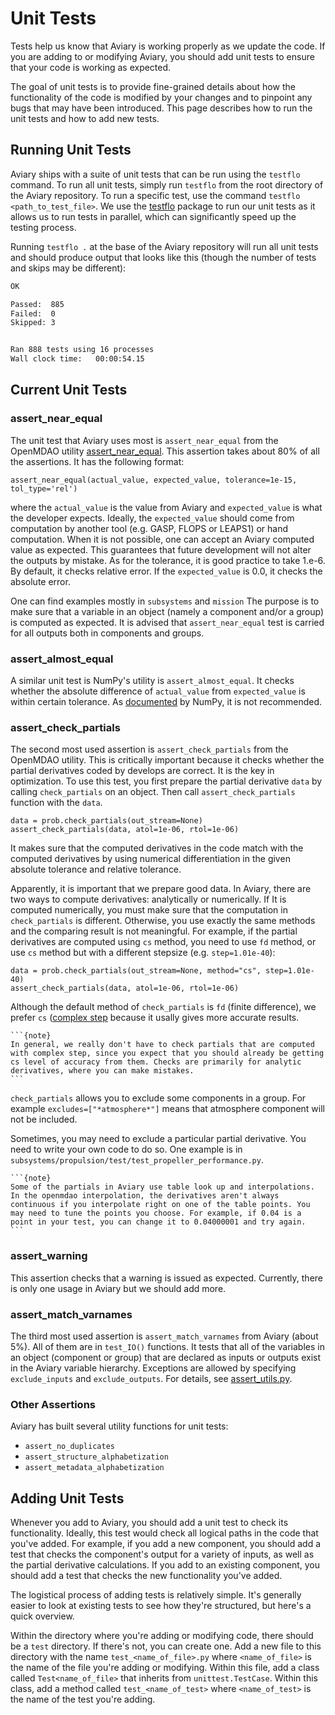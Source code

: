 # Unit Tests

Tests help us know that Aviary is working properly as we update the code.
If you are adding to or modifying Aviary, you should add unit tests to ensure that your code is working as expected.

The goal of unit tests is to provide fine-grained details about how the functionality of the code is modified by your changes and to pinpoint any bugs that may have been introduced.
This page describes how to run the unit tests and how to add new tests.

## Running Unit Tests

Aviary ships with a suite of unit tests that can be run using the `testflo` command.
To run all unit tests, simply run `testflo` from the root directory of the Aviary repository.
To run a specific test, use the command `testflo <path_to_test_file>`.
We use the [testflo](https://github.com/naylor-b/testflo) package to run our unit tests as it allows us to run tests in parallel, which can significantly speed up the testing process.

Running `testflo .` at the base of the Aviary repository will run all unit tests and should produce output that looks like this (though the number of tests and skips may be different):

```bash
OK

Passed:  885
Failed:  0
Skipped: 3


Ran 888 tests using 16 processes
Wall clock time:   00:00:54.15
```

## Current Unit Tests

### assert_near_equal

The unit test that Aviary uses most is `assert_near_equal` from the OpenMDAO utility [assert_near_equal](https://openmdao.org/newdocs/versions/latest/_srcdocs/packages/utils/assert_utils.html). This assertion takes about 80% of all the assertions. It has the following format:

```
assert_near_equal(actual_value, expected_value, tolerance=1e-15, tol_type='rel')
```

where the `actual_value` is the value from Aviary and `expected_value` is what the developer expects. Ideally, the `expected_value` should come from computation by another tool (e.g. GASP, FLOPS or LEAPS1) or hand computation. When it is not possible, one can accept an Aviary computed value as expected. This guarantees that future development will not alter the outputs by mistake. As for the tolerance, it is good practice to take 1.e-6. By default, it checks relative error. If the `expected_value` is 0.0, it checks the absolute error.

One can find examples mostly in `subsystems` and `mission` The purpose is to make sure that a variable in an object (namely a component and/or a group) is computed as expected. It is advised that `assert_near_equal` test is carried for all outputs both in components and groups.

### assert_almost_equal

A similar unit test is NumPy's utility is `assert_almost_equal`. It checks whether the absolute difference of `actual_value` from `expected_value` is within certain tolerance. As [documented](https://numpy.org/doc/stable/reference/generated/numpy.testing.assert_almost_equal.html) by NumPy, it is not recommended.

### assert_check_partials

The second most used assertion is `assert_check_partials` from the OpenMDAO utility. This is critically important because it checks whether the partial derivatives coded by develops are correct. It is the key in optimization. To use this test, you first prepare the partial derivative `data` by calling `check_partials` on an object. Then call `assert_check_partials` function with the `data`.

```
data = prob.check_partials(out_stream=None)
assert_check_partials(data, atol=1e-06, rtol=1e-06)
```

It makes sure that the computed derivatives in the code match with the computed derivatives by using numerical differentiation in the given absolute tolerance and relative tolerance.

Apparently, it is important that we prepare good data. In Aviary, there are two ways to compute derivatives: analytically or numerically. If It is computed numerically, you must make sure that the computation in `check_partials` is different. Otherwise, you use exactly the same methods and the comparing result is not meaningful. For example, if the partial derivatives are computed using `cs` method, you need to use `fd` method, or use `cs` method but with a different stepsize (e.g. `step=1.01e-40`):

```
data = prob.check_partials(out_stream=None, method="cs", step=1.01e-40)
assert_check_partials(data, atol=1e-06, rtol=1e-06)
```

Although the default method of `check_partials` is `fd` (finite difference), we prefer `cs` ([complex step](https://openmdao.org/newdocs/versions/latest/advanced_user_guide/complex_step.html) because it usally gives more accurate results.

````{margin}
```{note}
In general, we really don't have to check partials that are computed with complex step, since you expect that you should already be getting cs level of accuracy from them. Checks are primarily for analytic derivatives, where you can make mistakes. 
```
````

`check_partials` allows you to exclude some components in a group. For example `excludes=["*atmosphere*"]` means that atmosphere component will not be included.

Sometimes, you may need to exclude a particular partial derivative. You need to write your own code to do so. One example is in `subsystems/propulsion/test/test_propeller_performance.py`.

````{margin}
```{note}
Some of the partials in Aviary use table look up and interpolations. In the openmdao interpolation, the derivatives aren't always continuous if you interpolate right on one of the table points. You may need to tune the points you choose. For example, if 0.04 is a point in your test, you can change it to 0.04000001 and try again.
```
````

### assert_warning

This assertion checks that a warning is issued as expected. Currently, there is only one usage in Aviary but we should add more.

### assert_match_varnames

The third most used assertion is `assert_match_varnames` from Aviary (about 5%). All of them are in `test_IO()` functions. It tests that all of the variables in an object (component or group) that are declared as inputs or outputs exist in the Aviary variable hierarchy. Exceptions are allowed by specifying `exclude_inputs` and `exclude_outputs`. For details, see [assert_utils.py](https://github.com/OpenMDAO/Aviary/blob/main/aviary/utils/test_utils/assert_utils.py).

### Other Assertions

Aviary has built several utility functions for unit tests:

- `assert_no_duplicates`
- `assert_structure_alphabetization`
- `assert_metadata_alphabetization`

## Adding Unit Tests

Whenever you add to Aviary, you should add a unit test to check its functionality.
Ideally, this test would check all logical paths in the code that you've added.
For example, if you add a new component, you should add a test that checks the component's output for a variety of inputs, as well as the partial derivative calculations.
If you add to an existing component, you should add a test that checks the new functionality you've added.

The logistical process of adding tests is relatively simple.
It's generally easier to look at existing tests to see how they're structured, but here's a quick overview.

Within the directory where you're adding or modifying code, there should be a `test` directory.
If there's not, you can create one.
Add a new file to this directory with the name `test_<name_of_file>.py` where `<name_of_file>` is the name of the file you're adding or modifying.
Within this file, add a class called `Test<name_of_file>` that inherits from `unittest.TestCase`.
Within this class, add a method called `test_<name_of_test>` where `<name_of_test>` is the name of the test you're adding.
